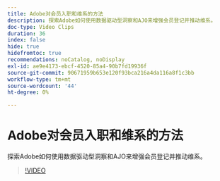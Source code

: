 ```yaml
---
title: Adobe对会员入职和维系的方法
description: 探索Adobe如何使用数据驱动型洞察和AJO来增强会员登记并推动维系。
doc-type: Video Clips
duration: 36
index: false
hide: true
hidefromtoc: true
recommendations: noCatalog, noDisplay
exl-id: ae9e4173-ebcf-4520-85a4-90b7fd19936f
source-git-commit: 90671959b653e120f93bca216a4da116a8f1c3bb
workflow-type: tm+mt
source-wordcount: '44'
ht-degree: 0%

---
```


# Adobe对会员入职和维系的方法

探索Adobe如何使用数据驱动型洞察和AJO来增强会员登记并推动维系。

<!-- 62_S655_3442541_35_adobes-approach-to-member-onboarding-and-retention -->
>[!VIDEO](https://video.tv.adobe.com/v/3459648/?learn=on&enablevpops=true&captions=chi_hans)
